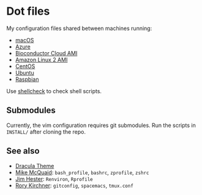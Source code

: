 # Dot files

My configuration files shared between machines running:

- [macOS](https://www.apple.com/macos/)
- [Azure](https://azure.microsoft.com/)
- [Bioconductor Cloud AMI](https://www.bioconductor.org/help/bioconductor-cloud-ami/)
- [Amazon Linux 2 AMI](https://aws.amazon.com/amazon-linux-2/)
- [CentOS](https://www.centos.org/)
- [Ubuntu](https://www.ubuntu.com/)
- [Raspbian](https://www.raspbian.org/)

Use [shellcheck](https://www.shellcheck.net/) to check shell scripts.

## Submodules

Currently, the vim configuration requires git submodules.
Run the scripts in `INSTALL/` after cloning the repo.

## See also

- [Dracula Theme](https://draculatheme.com/)
- [Mike McQuaid](https://github.com/MikeMcQuaid/dotfiles):
  `bash_profile`, `bashrc`, `zprofile`, `zshrc`
- [Jim Hester](https://github.com/jimhester/dotfiles):
  `Renviron`, `Rprofile`
- [Rory Kirchner](https://github.com/roryk/dotfiles):
  `gitconfig`, `spacemacs`, `tmux.conf`
